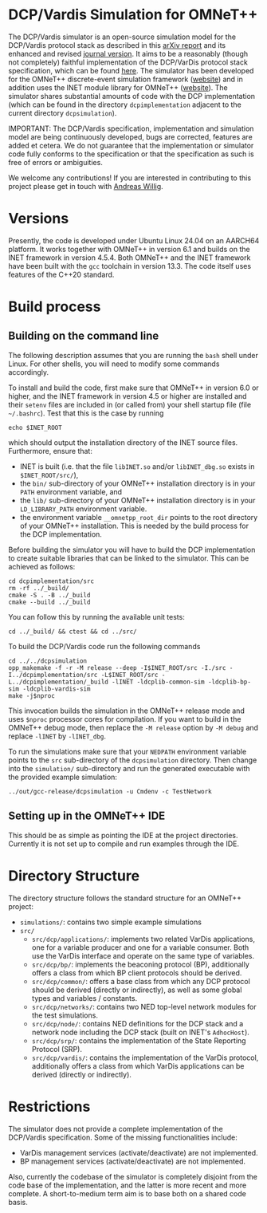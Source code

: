 
DCP/Vardis Simulation for OMNeT++
=================================

The DCP/Vardis simulator is an open-source simulation model for the
DCP/Vardis protocol stack as described in this [arXiv
report](https://arxiv.org/abs/2404.01570) and its enhanced and revised
[journal version](https://doi.org/10.1016/j.comcom.2024.108021). It
aims to be a reasonably (though not completely) faithful
implementation of the DCP/VarDis protocol stack specification, which
can be found [here](https://github.com/awillig/dcp-vardis.git). The
simulator has been developed for the OMNeT++ discrete-event simulation
framework ([website](https://omnetpp.org)) and in addition uses the
INET module library for OMNeT++
([website](https://inet.omnetpp.org/)). The simulator shares
substantial amounts of code with the DCP implementation (which can be
found in the directory `dcpimplementation` adjacent to the current
directory `dcpsimulation`).

IMPORTANT: The DCP/Vardis specification, implementation and simulation
model are being continuously developed, bugs are corrected, features
are added et cetera. We do not guarantee that the implementation or
simulator code fully conforms to the specification or that the
specification as such is free of errors or ambiguities.

We welcome any contributions! If you are interested in contributing to
this project please get in touch with [Andreas
Willig](mailto:andreas.willig@canterbury.ac.nz).


Versions
========

Presently, the code is developed under Ubuntu Linux 24.04 on an
AARCH64 platform. It works together with OMNeT++ in version 6.1 and
builds on the INET framework in version 4.5.4. Both OMNeT++ and the
INET framework have been built with the `gcc` toolchain in version
13.3. The code itself uses features of the C++20 standard.


Build process
=============


## Building on the command line

The following description assumes that you are running the `bash`
shell under Linux. For other shells, you will need to modify some
commands accordingly.

To install and build the code, first make sure that OMNeT++ in version
6.0 or higher, and the INET framework in version 4.5 or higher are
installed and their `setenv` files are included in (or called from)
your shell startup file (file `~/.bashrc`). Test that this is the case
by running
```shell
echo $INET_ROOT
``` 
which should output the installation directory of
the INET source files. Furthermore, ensure that: 
  - INET is built (i.e. that the file `libINET.so` and/or
    `libINET_dbg.so` exists in `$INET_ROOT/src/`),
  - the `bin/` sub-directory of your OMNeT++ installation directory is
    in your `PATH` environment variable, and
  - the `lib/` sub-directory of your OMNeT++ installation directory is
    in your `LD_LIBRARY_PATH` environment variable.
  - the environment variable `__omnetpp_root_dir` points to the root
    directory of your OMNeT++ installation. This is needed by the
    build process for the DCP implementation.

Before building the simulator you will have to build the DCP
implementation to create suitable libraries that can be linked to the
simulator. This can be achieved as follows:
``` shell
cd dcpimplementation/src
rm -rf ../_build/
cmake -S . -B ../_build
cmake --build ../_build
```
You can follow this by running the available unit tests:

``` shell
cd ../_build/ && ctest && cd ../src/
```

To build the DCP/Vardis code run the following commands
```shell
cd ../../dcpsimulation
opp_makemake -f -r -M release --deep -I$INET_ROOT/src -I./src -I../dcpimplementation/src -L$INET_ROOT/src -L../dcpimplementation/_build -lINET -ldcplib-common-sim -ldcplib-bp-sim -ldcplib-vardis-sim
make -j$nproc
```
This invocation builds the simulation in the OMNeT++ release mode and
uses `$nproc` processor cores for compilation. If you want to build in
the OMNeT++ debug mode, then replace the `-M release` option by `-M
debug` and replace `-lINET` by `-lINET_dbg`.

To run the simulations make sure that your `NEDPATH` environment
variable points to the `src` sub-directory of the `dcpsimulation`
directory. Then change into the `simulation/` sub-directory and run
the generated executable with the provided example simulation:
```shell
../out/gcc-release/dcpsimulation -u Cmdenv -c TestNetwork
```


## Setting up in the OMNeT++ IDE
This should be as simple as pointing the IDE at the project directories.
Currently it is not set up to compile and run examples through the IDE.



Directory Structure
===================

The directory structure follows the standard structure for an OMNeT++
project:

* `simulations/`: contains two simple example simulations
* `src/`
    + `src/dcp/applications/`: implements two related VarDis
      applications, one for a variable producer and one for a variable
      consumer. Both use the VarDis interface and operate on the same
      type of variables.
    + `src/dcp/bp/`: implements the beaconing protocol (BP), additionally
      offers a class from which BP client protocols should be derived.
	+ `src/dcp/common/`: offers a base class from which any DCP
      protocol should be derived (directly or indirectly), as well as
      some global types and variables / constants.
	+ `src/dcp/networks/`: contains two NED top-level network modules
      for the test simulations.
	+ `src/dcp/node/`: contains NED definitions for the DCP stack and
      a network node including the DCP stack (built on INET's
      `AdhocHost`).
	+ `src/dcp/srp/`: contains the implementation of the State
      Reporting Protocol (SRP).
	+ `src/dcp/vardis/`: contains the implementation of the VarDis
      protocol, additionally offers a class from which VarDis
      applications can be derived (directly or indirectly).



Restrictions
============

The simulator does not provide a complete implementation of the
DCP/Vardis specification. Some of the missing functionalities include:

* VarDis management services (activate/deactivate) are not implemented.
* BP management services (activate/deactivate) are not implemented.

Also, currently the codebase of the simulator is completely disjoint
from the code base of the implementation, and the latter is more
recent and more complete. A short-to-medium term aim is to base both
on a shared code basis.
